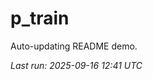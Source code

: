 # p_train

Auto-updating README demo.

<!--START_SECTION:status-->
_Last run: 2025-09-16 12:41 UTC_
<!--END_SECTION:status-->













































































































































































































































































































































































































































































































































































































































